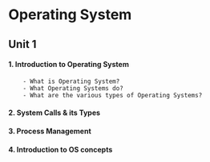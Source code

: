 # Operating System <br />
## Unit 1 <br />
#### 1. Introduction to Operating System 
        - What is Operating System?
        - What Operating Systems do?
        - What are the various types of Operating Systems?
#### 2. System Calls & its Types
#### 3. Process Management
#### 4. Introduction to OS concepts
